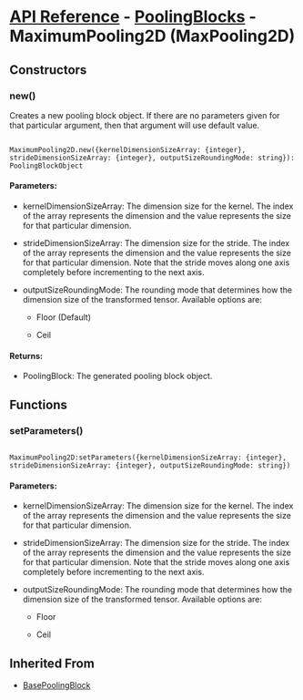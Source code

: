 # [API Reference](../../API.md) - [PoolingBlocks](../PoolingBlocks.md) - MaximumPooling2D (MaxPooling2D)

## Constructors

### new()

Creates a new pooling block object. If there are no parameters given for that particular argument, then that argument will use default value.

```

MaximumPooling2D.new({kernelDimensionSizeArray: {integer}, strideDimensionSizeArray: {integer}, outputSizeRoundingMode: string}): PoolingBlockObject

```

#### Parameters:

* kernelDimensionSizeArray: The dimension size for the kernel. The index of the array represents the dimension and the value represents the size for that particular dimension. 

* strideDimensionSizeArray: The dimension size for the stride. The index of the array represents the dimension and the value represents the size for that particular dimension. Note that the stride moves along one axis completely before incrementing to the next axis.

* outputSizeRoundingMode: The rounding mode that determines how the dimension size of the transformed tensor. Available options are:

	* Floor (Default)

	* Ceil

#### Returns:

* PoolingBlock: The generated pooling block object.

## Functions

### setParameters()

```

MaximumPooling2D:setParameters({kernelDimensionSizeArray: {integer}, strideDimensionSizeArray: {integer}, outputSizeRoundingMode: string})

```

#### Parameters:

* kernelDimensionSizeArray: The dimension size for the kernel. The index of the array represents the dimension and the value represents the size for that particular dimension. 

* strideDimensionSizeArray: The dimension size for the stride. The index of the array represents the dimension and the value represents the size for that particular dimension. Note that the stride moves along one axis completely before incrementing to the next axis.

* outputSizeRoundingMode: The rounding mode that determines how the dimension size of the transformed tensor. Available options are:

	* Floor

	* Ceil

## Inherited From

* [BasePoolingBlock](BasePoolingBlock.md)
